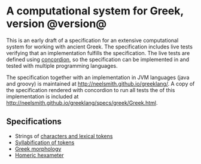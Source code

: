 # A computational system for Greek, version @version@ #

This is an early draft of a specification for an extensive computational system for working with ancient Greek. The specification includes live tests verifying that an implementation fulfills the specification. The live tests are defined using [concordion](http://concordion.org/), so the specification can be implemented in and tested with multiple programming languages.

The specification together with an implementation in JVM languages (java and groovy) is maintained at <http://neelsmith.github.io/greeklang/>. A copy of the specification rendered with concordion to run all tests the of this implementation is included at <http://neelsmith.github.io/greeklang/specs/greek/Greek.html>.


## Specifications

- Strings of <a concordion:run="concordion" href="tokens/Tokens.html">characters and lexical tokens</a>
- <a concordion:run="concordion" href="syllables/Syllables.html">Syllabification of tokens</a>
- <a concordion:run="concordion" href="morphology/Morphology.html">Greek morphology</a>
- <a concordion:run="concordion" href="hexameter/Hexameter.html">Homeric hexameter</a>


